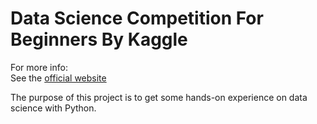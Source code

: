 # Data Science Competition For Beginners By Kaggle

For more info:  
See the [official website](https://www.kaggle.com/c/titanic)  
  
The purpose of this project is to get some hands-on experience on data science with Python.

